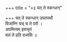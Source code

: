 +++
title = "०३ यत् ते स्कन्धान्"

+++
यत् ते स्कन्धान् उपतस्थौ  
विजाम्नि यच् च ते परौ ।  
अपमित्यम् इवाभृतं  
मलं ते प्रति दध्मसि ॥